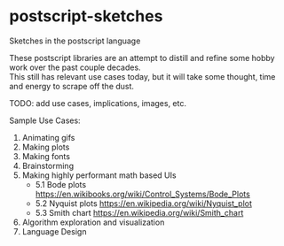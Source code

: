 # postscript-sketches
Sketches in the postscript language

These postscript libraries are an attempt to distill and refine some hobby work over the past couple decades.  
This still has relevant use cases today, but it will take some thought, time and energy to scrape off the dust.

TODO:  add use cases, implications, images, etc.

Sample Use Cases:
1. Animating gifs
2. Making plots
3. Making fonts
4. Brainstorming
5. Making highly performant math based UIs
   - 5.1 Bode plots https://en.wikibooks.org/wiki/Control_Systems/Bode_Plots
   - 5.2 Nyquist plots https://en.wikipedia.org/wiki/Nyquist_plot
   - 5.3 Smith chart https://en.wikipedia.org/wiki/Smith_chart
6. Algorithm exploration and visualization
7. Language Design
